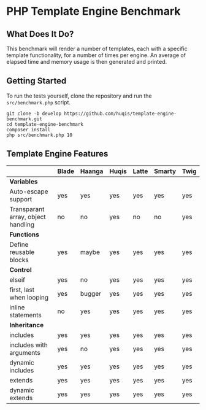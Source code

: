 # PHP Template Engine Benchmark

## What Does It Do?

This benchmark will render a number of templates, each with a specific template functionality, for a number of times per engine.
An average of elapsed time and memory usage is then generated and printed.

## Getting Started

To run the tests yourself, clone the repository and run the ```src/benchmark.php``` script.

```
git clone -b develop https://github.com/huqis/template-engine-benchmark.git
cd template-engine-benchmark
composer install
php src/benchmark.php 10
```

## Template Engine Features

||Blade|Haanga|Huqis|Latte|Smarty|Twig|
|---|---|---|---|---|---|---|
|__Variables__|||||||
|Auto-escape support|yes|yes|yes|yes|yes|yes|
|Transparant array, object handling|no|no|yes|no|no|yes|
|__Functions__|||||||
|Define reusable blocks|yes|maybe|yes|yes|yes|yes|
|__Control__|||||||
|elseif|yes|no|yes|yes|yes|yes|
|first, last when looping|yes|bugger|yes|yes|yes|yes|
|inline statements|no|yes|yes|yes|yes|yes|
|__Inheritance__|||||||
|includes|yes|yes|yes|yes|yes|yes|
|includes with arguments|yes|no|yes|yes|yes|yes|yes|
|dynamic includes|yes|yes|yes|yes|yes|yes|yes|
|extends|yes|yes|yes|yes|yes|yes|
|dynamic extends|yes|yes|yes|yes|yes|yes|

